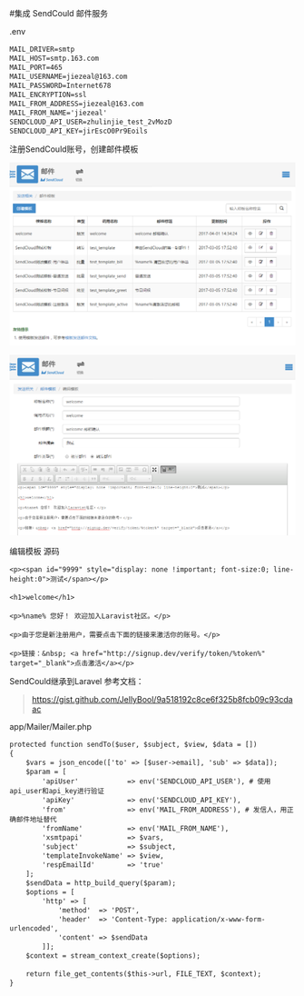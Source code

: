 #集成 SendCould 邮件服务

.env
```
MAIL_DRIVER=smtp
MAIL_HOST=smtp.163.com
MAIL_PORT=465
MAIL_USERNAME=jiezeal@163.com
MAIL_PASSWORD=Internet678
MAIL_ENCRYPTION=ssl
MAIL_FROM_ADDRESS=jiezeal@163.com
MAIL_FROM_NAME='jiezeal'
SENDCLOUD_API_USER=zhulinjie_test_2vMozD
SENDCLOUD_API_KEY=jirEscO0Pr9Eoils
```

注册SendCould账号，创建邮件模板

![](image/screenshot_1491031471627.png)

![](image/screenshot_1491031439327.png)

编辑模板 源码
```
<p><span id="9999" style="display: none !important; font-size:0; line-height:0">测试</span></p>

<h1>welcome</h1>

<p>%name% 您好！ 欢迎加入Laravist社区。</p>

<p>由于您是新注册用户，需要点击下面的链接来激活你的账号。</p>

<p>链接：&nbsp; <a href="http://signup.dev/verify/token/%token%" target="_blank">点击激活</a></p>
```

SendCould继承到Laravel
参考文档：
>https://gist.github.com/JellyBool/9a518192c8ce6f325b8fcb09c93cdaac

app/Mailer/Mailer.php
```
protected function sendTo($user, $subject, $view, $data = [])
{
    $vars = json_encode(['to' => [$user->email], 'sub' => $data]);
    $param = [
        'apiUser'            => env('SENDCLOUD_API_USER'), # 使用api_user和api_key进行验证
        'apiKey'             => env('SENDCLOUD_API_KEY'),
        'from'               => env('MAIL_FROM_ADDRESS'), # 发信人，用正确邮件地址替代
        'fromName'           => env('MAIL_FROM_NAME'),
        'xsmtpapi'           => $vars,
        'subject'            => $subject,
        'templateInvokeName' => $view,
        'respEmailId'        => 'true'
    ];
    $sendData = http_build_query($param);
    $options = [
        'http' => [
            'method'  => 'POST',
            'header'  => 'Content-Type: application/x-www-form-urlencoded',
            'content' => $sendData
        ]];
    $context = stream_context_create($options);

    return file_get_contents($this->url, FILE_TEXT, $context);
}
```
